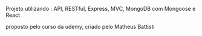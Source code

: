 Projeto utilizando : API, RESTful, Express, MVC, MongoDB com Mongoose e React

proposto pelo curso da udemy, criado pelo Matheus Battisti
           